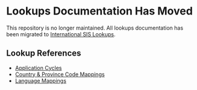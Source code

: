 # Lookups Documentation Has Moved

This repository is no longer maintained. All lookups documentation has been migrated to [International SIS Lookups](https://developer.ocas.ca/international-sis/docs/sis-event-data/lookups).

## Lookup References
- [Application Cycles](https://developer.ocas.ca/international-sis/docs/sis-event-data/lookups#applicationcycle)
- [Country & Province Code Mappings](https://developer.ocas.ca/international-sis/docs/sis-event-data/lookups#country-and-province)
- [Language Mappings](https://developer.ocas.ca/international-sis/docs/sis-event-data/lookups#languages)
